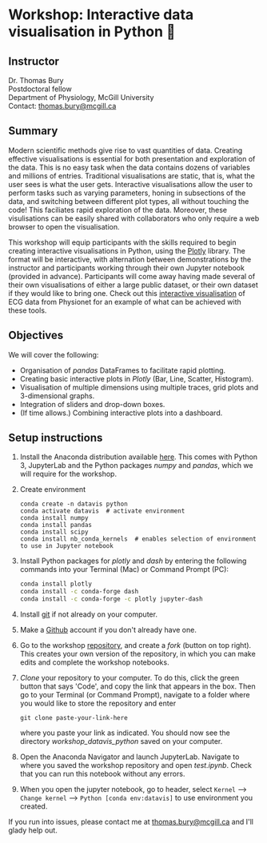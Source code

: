 # Workshop: Interactive data visualisation in Python :snake:

## Instructor
Dr. Thomas Bury <br>
Postdoctoral fellow <br>
Department of Physiology, McGill University <br>
Contact: thomas.bury@mcgill.ca

## Summary				
Modern scientific methods give rise to vast quantities of data. Creating effective visualisations is essential for both presentation and exploration of the data. This is no easy task when the data contains dozens of variables and millions of entries. Traditional visualisations are static, that is, what the user sees is what the user gets. Interactive visualisations allow the user to perform tasks such as varying parameters, honing in subsections of the data, and switching between different plot types, all without touching the code! This faciliates rapid exploration of the data. Moreover, these visulisations can be easily shared with collaborators who only require a web browser to open the visualisation.	

This workshop will equip participants with the skills required to begin creating interactive visualisations in Python, using the [Plotly](https://plotly.com/python/) library. The format will be interactive, with alternation between demonstrations by the instructor and participants working through their own Jupyter notebook (provided in advance). Participants will come away having made several of their own visualisations of either a large public dataset, or their own dataset if they would like to bring one. Check out this [interactive visualisation](https://ecg-dashboard-medium.herokuapp.com/) of ECG data from Physionet for an example of what can be achieved with these tools.

## Objectives		
We will cover the following:
- Organisation of *pandas* DataFrames to facilitate rapid plotting.
- Creating basic interactive plots in *Plotly* (Bar, Line, Scatter, Histogram).
- Visualisation of multiple dimensions using multiple traces, grid plots and 3-dimensional graphs.
- Integration of sliders and drop-down boxes.
- (If time allows.) Combining interactive plots into a dashboard.

## Setup instructions

1. Install the Anaconda distribution available [here](https://www.anaconda.com/products/distribution). This comes with Python 3, JupyterLab and the Python packages *numpy* and *pandas*, which we will require for the workshop.

1. Create environment
   ```
   conda create -n datavis python
   conda activate datavis  # activate environment
   conda install numpy 
   conda install pandas
   conda install scipy
   conda install nb_conda_kernels  # enables selection of environment to use in Jupyter notebook
   ```

1. Install Python packages for *plotly* and *dash* by entering the following commands into your Terminal (Mac) or Command Prompt (PC):

   ```bash
   conda install plotly
   conda install -c conda-forge dash
   conda install -c conda-forge -c plotly jupyter-dash

1. Install [git](https://git-scm.com/book/en/v2/Getting-Started-Installing-Git) if not already on your computer.

1. Make a [Github](https://github.com/) account if you don't already have one.

1. Go to the workshop [repository](https://github.com/ThomasMBury/workshop_datavis_python), and create a *fork* (button on top right). This creates your own version of the repository, in which you can make edits and complete the workshop notebooks.

1. *Clone* your repository to your computer. To do this, click the green button that says 'Code', and copy the link that appears in the box. Then go to your Terminal (or Command Prompt), navigate to a folder where you would like to store the repository and enter

   ```
   git clone paste-your-link-here
   ```
   where you paste your link as indicated. You should now see the directory *workshop_datavis_python* saved on your computer.

1. Open the Anaconda Navigator and launch JupyterLab. Navigate to where you saved the workshop repository and open *test.ipynb*. Check that you can run this notebook without any errors.

1. When you open the jupyter notebook, go to header, select `Kernel` --> `Change kernel` --> `Python [conda env:datavis]` to use environment you created.

If you run into issues, please contact me at thomas.bury@mcgill.ca and I'll glady help out.

